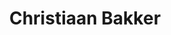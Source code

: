 ---
category: residents
layout: post
title: Christiaan Bakker
profession: spacial design 
image: /images/residents/chrisbakker_01.png
website: www.christiaanbakker.com
---